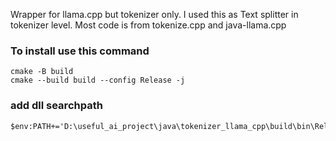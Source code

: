 Wrapper for llama.cpp but tokenizer only. I used this as Text splitter in tokenizer level. Most code is from tokenize.cpp and java-llama.cpp

### To install use this command
```
cmake -B build
cmake --build build --config Release -j
```

### add dll searchpath
```
$env:PATH+='D:\useful_ai_project\java\tokenizer_llama_cpp\build\bin\Release\'
```